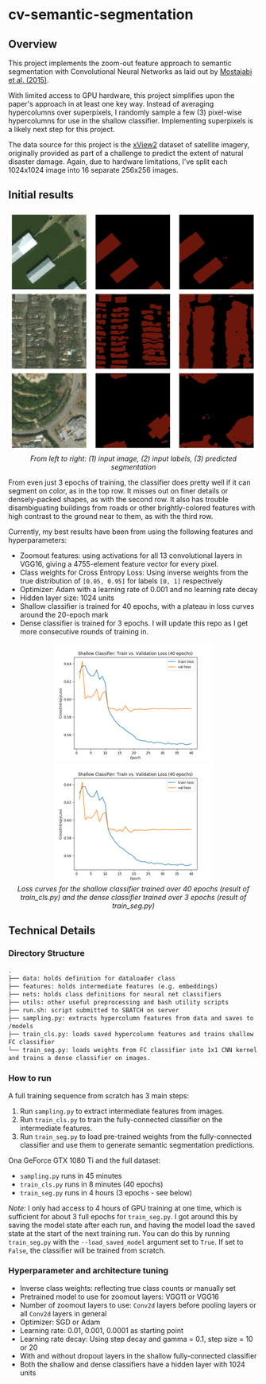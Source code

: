 # cv-semantic-segmentation

## Overview

This project implements the zoom-out feature approach to semantic segmentation with Convolutional Neural Networks as laid out by [Mostajabi et al. (2015)](https://www.cv-foundation.org/openaccess/content_cvpr_2015/papers/Mostajabi_Feedforward_Semantic_Segmentation_2015_CVPR_paper.pdf).

With limited access to GPU hardware, this project simplifies upon the paper's approach in at least one key way. Instead of averaging hypercolumns over superpixels, I randomly sample a few (3) pixel-wise hypercolumns for use in the shallow classifier. Implementing superpixels is a likely next step for this project.

The data source for this project is the [xView2](https://xview2.org/) dataset of satellite imagery, originally provided as part of a challenge to predict the extent of natural disaster damage. Again, due to hardware limitations, I've split each 1024x1024 image into 16 separate 256x256 images.

## Initial results

<p align="center">
    <img src="img/results_3epochs.png" /><br>
    <i>From left to right: (1) input image, (2) input labels, (3) predicted segmentation</i>
</p>

From even just 3 epochs of training, the classifier does pretty well if it can segment on color, as in the top row. It misses out on finer details or densely-packed shapes, as with the second row. It also has trouble disambiguating buildings from roads or other brightly-colored features with high contrast to the ground near to them, as with the third row.

Currently, my best results have been from using the following features and hyperparameters:
- Zoomout features: using activations for all 13 convolutional layers in VGG16, giving a 4755-element feature vector for every pixel.
- Class weights for Cross Entropy Loss: Using inverse weights from the true distribution of `[0.05, 0.95]` for labels `[0, 1]` respectively
- Optimizer: Adam with a learning rate of 0.001 and no learning rate decay
- Hidden layer size: 1024 units
- Shallow classifier is trained for 40 epochs, with a plateau in loss curves around the 20-epoch mark
- Dense classifier is trained for 3 epochs. I will update this repo as I get more consecutive rounds of training in.

<p align="center">
    <img src="img/learning_curve_fc.png" width="320" height="240"/>
    <img src="img/learning_curve_fc.png" width="320" height="240"/>
    <br>
    <i>Loss curves for the shallow classifier trained over 40 epochs (result of train_cls.py) and the dense classifier trained over 3 epochs (result of train_seg.py)</i>
</p>

## Technical Details

### Directory Structure

```
.
├── data: holds definition for dataloader class
├── features: holds intermediate features (e.g. embeddings)
├── nets: holds class definitions for neural net classifiers
├── utils: other useful preprocessing and bash utility scripts
├── run.sh: script submitted to SBATCH on server
├── sampling.py: extracts hypercolumn features from data and saves to /models
├── train_cls.py: loads saved hypercolumn features and trains shallow FC classifier
└── train_seg.py: loads weights from FC classifier into 1x1 CNN kernel and trains a dense classifier on images.
```

### How to run

A full training sequence from scratch has 3 main steps:

1. Run `sampling.py` to extract intermediate features from images.
2. Run `train_cls.py` to train the fully-connected classifier on the intermediate features.
3. Run `train_seg.py` to load pre-trained weights from the fully-connected classifier and use them to generate semantic segmentation predictions.

Ona GeForce GTX 1080 Ti and the full dataset:
- `sampling.py` runs in 45 minutes
- `train_cls.py` runs in 8 minutes (40 epochs)
- `train_seg.py` runs in 4 hours (3 epochs - see below)

*Note:* I only had access to 4 hours of GPU training at one time, which is sufficient for about 3 full epochs for `train_seg.py`. I got around this by saving the model state after each run, and having the model load the saved state at the start of the next training run. You can do this by running `train_seg.py` with the `--load_saved_model` argument set to `True`. If set to `False`, the classifier will be trained from scratch.

### Hyperparameter and architecture tuning

- Inverse class weights: reflecting true class counts or manually set
- Pretrained model to use for zoomout layers: VGG11 or VGG16
- Number of zoomout layers to use: `Conv2d` layers before pooling layers or all `Conv2d` layers in general
- Optimizer: SGD or Adam
- Learning rate: 0.01, 0.001, 0.0001 as starting point
- Learning rate decay: Using step decay and gamma = 0.1, step size = 10 or 20
- With and without dropout layers in the shallow fully-connected classifier  
- Both the shallow and dense classifiers have a hidden layer with 1024 units
